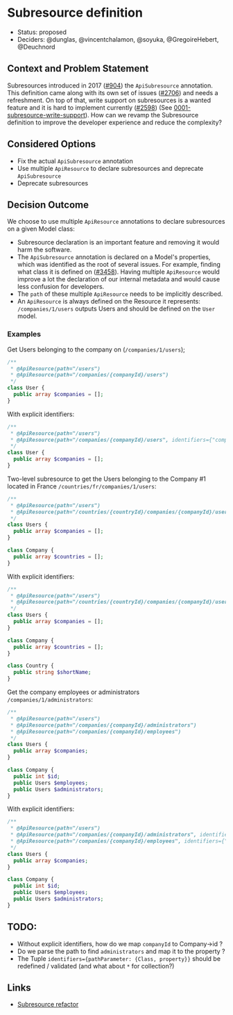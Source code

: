 # Subresource definition

* Status: proposed
* Deciders: @dunglas, @vincentchalamon, @soyuka, @GregoireHebert, @Deuchnord

## Context and Problem Statement

Subresources introduced in 2017 ([#904][pull/904]) the `ApiSubresource` annotation. This definition came along with its own set of issues ([#2706][issue/2706]) and needs a refreshment. On top of that, write support on subresources is a wanted feature and it is hard to implement currently ([#2598][pull/2598]) (See [0001-subresource-write-support](./0001-subresource-write-support.md)). How can we revamp the Subresource definition to improve the developer experience and reduce the complexity?

## Considered Options

* Fix the actual `ApiSubresource` annotation
* Use multiple `ApiResource` to declare subresources and deprecate `ApiSubresource`
* Deprecate subresources

## Decision Outcome

We choose to use multiple `ApiResource` annotations to declare subresources on a given Model class: 

* Subresource declaration is an important feature and removing it would harm the software. 
* The `ApiSubresource` annotation is declared on a Model's properties, which was identified as the root of several issues. For example, finding what class it is defined on ([#3458][issue/3458]). Having multiple `ApiResource` would improve a lot the declaration of our internal metadata and would cause less confusion for developers. 
* The `path` of these multiple `ApiResource` needs to be implicitly described. 
* An `ApiResource` is always defined on the Resource it represents: `/companies/1/users` outputs Users and should be defined on the `User` model.

### Examples

Get Users belonging to the company on (`/companies/1/users`);

```php
/**
 * @ApiResource(path="/users")
 * @ApiResource(path="/companies/{companyId}/users")
 */
class User {
  public array $companies = [];
}
```

With explicit identifiers:

```php
/**
 * @ApiResource(path="/users")
 * @ApiResource(path="/companies/{companyId}/users", identifiers={"companyId": {Company::class, "id"}})
 */
class User {
  public array $companies = [];
}
```

Two-level subresource to get the Users belonging to the Company #1 located in France `/countries/fr/companies/1/users`: 

```php
/**
 * @ApiResource(path="/users")
 * @ApiResource(path="/countries/{countryId}/companies/{companyId}/users")
 */
class Users {
  public array $companies = [];
}

class Company {
  public array $countries = [];
}
```

With explicit identifiers:

```php
/**
 * @ApiResource(path="/users")
 * @ApiResource(path="/countries/{countryId}/companies/{companyId}/users", identifiers={"companyId": {Company::class, "id"}, "countryId": {Country::class, "shortName"}})
 */
class Users {
  public array $companies = [];
}

class Company {
  public array $countries = [];
}

class Country {
  public string $shortName;
}
```

Get the company employees or administrators `/companies/1/administrators`:

```php
/**
 * @ApiResource(path="/users")
 * @ApiResource(path="/companies/{companyId}/administrators")
 * @ApiResource(path="/companies/{companyId}/employees")
 */
class Users {
  public array $companies;
}

class Company {
  public int $id;
  public Users $employees;
  public Users $administrators;
}
```

With explicit identifiers:

```php
/**
 * @ApiResource(path="/users")
 * @ApiResource(path="/companies/{companyId}/administrators", identifiers={"companyId": {Company::class, "id"}, "*": {Company::class, "administrators"}})
 * @ApiResource(path="/companies/{companyId}/employees", identifiers={"companyId": {Company::class, "id"}, "*": {Company::class, "employees"}})
 */
class Users {
  public array $companies;
}

class Company {
  public int $id;
  public Users $employees;
  public Users $administrators;
}
```

## TODO:

* Without explicit identifiers, how do we map `companyId` to Company->id ?
* Do we parse the path to find `administrators` and map it to the property ?
* The Tuple `identifiers={pathParameter: {Class, property}}` should be redefined / validated (and what about `*` for collection?)

## Links

* [Subresource refactor][pull/3689]


[pull/904]: https://github.com/api-platform/core/pull/904  "Subresource feature"
[issue/2706]: https://github.com/api-platform/core/issues/2706 "Subresource RFC"
[pull/2598]: https://github.com/api-platform/core/pull/2598 "Subresource write support"
[issue/3458]: https://github.com/api-platform/core/pull/3458 "Subresource poor DX"
[pull/3689]: https://github.com/api-platform/core/pull/3689 "Revamp subresource"
